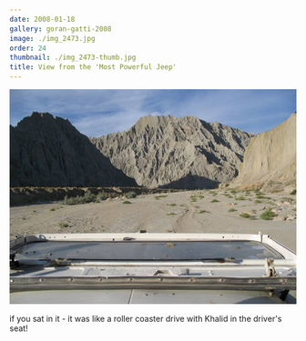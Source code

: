 ```yaml
---
date: 2008-01-18
gallery: goran-gatti-2008
image: ./img_2473.jpg
order: 24
thumbnail: ./img_2473-thumb.jpg
title: View from the 'Most Powerful Jeep'
---
```


![View from the 'Most Powerful Jeep'](./img_2473.jpg)

if you sat in it - it was like a roller coaster drive with Khalid in the driver's seat!
